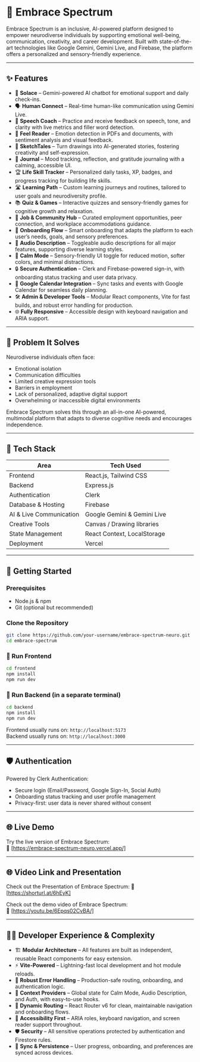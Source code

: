 # 🌈 Embrace Spectrum

Embrace Spectrum is an inclusive, AI-powered platform designed to empower neurodiverse individuals by supporting emotional well-being, communication, creativity, and career development. Built with state-of-the-art technologies like Google Gemini, Gemini Live, and Firebase, the platform offers a personalized and sensory-friendly experience.

---

## ✨ Features

- 💬 **Solace** – Gemini-powered AI chatbot for emotional support and daily check-ins.
- 🗣️ **Human Connect** – Real-time human-like communication using Gemini Live.
- 🧠 **Speech Coach** – Practice and receive feedback on speech, tone, and clarity with live metrics and filler word detection.
- 📄 **Feel Reader** – Emotion detection in PDFs and documents, with sentiment analysis and visual feedback.
- 🎨 **SketchTales** – Turn drawings into AI-generated stories, fostering creativity and self-expression.
- 📔 **Journal** – Mood tracking, reflection, and gratitude journaling with a calming, accessible UI.
- 🏆 **Life Skill Tracker** – Personalized daily tasks, XP, badges, and progress tracking for building life skills.
- 🛣️ **Learning Path** – Custom learning journeys and routines, tailored to user goals and neurodiversity profile.
- 📚 **Quiz & Games** – Interactive quizzes and sensory-friendly games for cognitive growth and relaxation.
- 💼 **Job & Community Hub** – Curated employment opportunities, peer connection, and workplace accommodations guidance.
- 🧩 **Onboarding Flow** – Smart onboarding that adapts the platform to each user’s needs, goals, and sensory preferences.
- 🦻 **Audio Description** – Toggleable audio descriptions for all major features, supporting diverse learning styles.
- 🌙 **Calm Mode** – Sensory-friendly UI toggle for reduced motion, softer colors, and minimal distractions.
- 🔒 **Secure Authentication** – Clerk and Firebase-powered sign-in, with onboarding status tracking and user data privacy.
- 🔄 **Google Calendar Integration** – Sync tasks and events with Google Calendar for seamless daily planning.
- 🛠️ **Admin & Developer Tools** – Modular React components, Vite for fast builds, and robust error handling for production.
- 🌐 **Fully Responsive** – Accessible design with keyboard navigation and ARIA support.

---

## 🧠 Problem It Solves

Neurodiverse individuals often face:
- Emotional isolation  
- Communication difficulties  
- Limited creative expression tools  
- Barriers in employment
- Lack of personalized, adaptive digital support
- Overwhelming or inaccessible digital environments

Embrace Spectrum solves this through an all-in-one AI-powered, multimodal platform that adapts to diverse cognitive needs and encourages independence.

---

## 🧩 Tech Stack

| Area             | Tech Used                   |
|------------------|-----------------------------|
| Frontend         | React.js, Tailwind CSS       |
| Backend          | Express.js                  |
| Authentication   | Clerk                       |
| Database & Hosting | Firebase                  |
| AI & Live Communication | Google Gemini & Gemini Live |
| Creative Tools   | Canvas / Drawing libraries  |
| State Management | React Context, LocalStorage |
| Deployment       | Vercel                      |

---

## 🚀 Getting Started

### Prerequisites

- Node.js & npm
- Git (optional but recommended)

### Clone the Repository

```bash
git clone https://github.com/your-username/embrace-spectrum-neuro.git
cd embrace-spectrum
```

### 🔧 Run Frontend

```bash
cd frontend
npm install
npm run dev
```

### 🔧 Run Backend (in a separate terminal)

```bash
cd backend
npm install
npm run dev
```

Frontend usually runs on: `http://localhost:5173`  
Backend usually runs on: `http://localhost:3000`

---

## 🛡️ Authentication

Powered by Clerk Authentication:
- Secure login (Email/Password, Google Sign-In, Social Auth)
- Onboarding status tracking and user profile management
- Privacy-first: user data is never shared without consent

---

## 🌐 Live Demo

Try the live version of Embrace Spectrum:  
🔗 [https://embrace-spectrum-neuro.vercel.app/]

---
## 🌐 Video Link and Presentation

Check out the Presentation of Embrace Spectrum:
🔗 [https://shorturl.at/6hEyK]

Check out the demo video of Embrace Spectrum:  
🔗 [https://youtu.be/6Epqs02CvBA/]

---



## 🧑‍💻 Developer Experience & Complexity

- 🏗️ **Modular Architecture** – All features are built as independent, reusable React components for easy extension.
- ⚡ **Vite-Powered** – Lightning-fast local development and hot module reloads.
- 🧪 **Robust Error Handling** – Production-safe routing, onboarding, and authentication logic.
- 🧩 **Context Providers** – Global state for Calm Mode, Audio Description, and Auth, with easy-to-use hooks.
- 🧬 **Dynamic Routing** – React Router v6 for clean, maintainable navigation and onboarding flows.
- 🧹 **Accessibility First** – ARIA roles, keyboard navigation, and screen reader support throughout.
- 🛡️ **Security** – All sensitive operations protected by authentication and Firestore rules.
- 🔄 **Sync & Persistence** – User progress, onboarding, and preferences are synced across devices.
